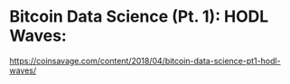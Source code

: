 # Bitcoin Data Science (Pt. 1): HODL Waves:

https://coinsavage.com/content/2018/04/bitcoin-data-science-pt1-hodl-waves/
